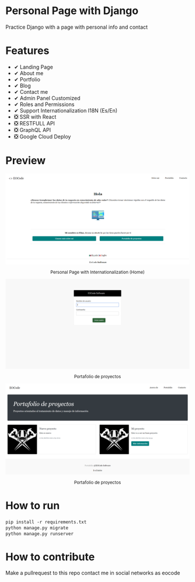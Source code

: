 # Personal Page with Django

Practice Django with a page with personal info and contact

# Features
* ✔ Landing Page
* ✔ About me
* ✔ Portfolio
* ✔ Blog
* ✔ Contact me
* ✔ Admin Panel Customized
* ✔ Roles and Permissions
* ✔ Support Internationalization I18N (Es/En)
* ❎ SSR with React
* ❎ RESTFULL API
* ❎ GraphQL API
* ❎ Google Cloud Deploy

# Preview

<div align="center">
  <img src="img/Home.png">
  <small><p>Personal Page with Internationalization (Home)</p></small>
</div>

<div align="center">
  <img src="img/admin.png">
  <small><p>Portafolio de proyectos</p></small>
</div>

<div align="center">
  <img src="img/2.png">
  <small><p>Portafolio de proyectos</p></small>
</div>

# How to run

```shell
pip install -r requirements.txt
python manage.py migrate
python manage.py runserver
```

# How to contribute

Make a pullrequest to this repo contact me in social networks as eocode